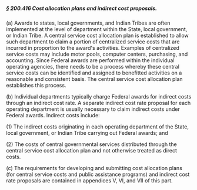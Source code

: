 ##### § 200.416 Cost allocation plans and indirect cost proposals. #####

(a) Awards to states, local governments, and Indian Tribes are often implemented at the level of department within the State, local government, or Indian Tribe. A central service cost allocation plan is established to allow such department to claim a portion of centralized service costs that are incurred in proportion to the award's activities. Examples of centralized service costs may include motor pools, computer centers, purchasing, and accounting. Since Federal awards are performed within the individual operating agencies, there needs to be a process whereby these central service costs can be identified and assigned to benefitted activities on a reasonable and consistent basis. The central service cost allocation plan establishes this process.

(b) Individual departments typically charge Federal awards for indirect costs through an indirect cost rate. A separate indirect cost rate proposal for each operating department is usually necessary to claim indirect costs under Federal awards. Indirect costs include:

(1) The indirect costs originating in each operating department of the State, local government, or Indian Tribe carrying out Federal awards; and

(2) The costs of central governmental services distributed through the central service cost allocation plan and not otherwise treated as direct costs.

(c) The requirements for developing and submitting cost allocation plans (for central service costs and public assistance programs) and indirect cost rate proposals are contained in appendices V, VI, and VII of this part.